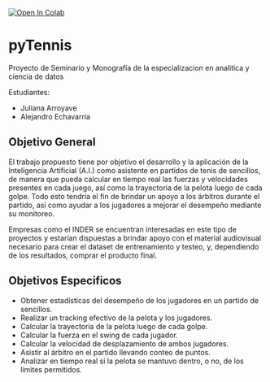 [![Open In Colab](https://colab.research.google.com/assets/colab-badge.svg)](https://colab.research.google.com/drive/1t2k1Fd0eMnuBTk5Y5I2BGkqJwsPxAesY)


# pyTennis
Proyecto de Seminario y Monografía de la especializacion en analitica y ciencia de datos

Estudiantes:
- Juliana Arroyave
- Alejandro Echavarria

## Objetivo General
El trabajo propuesto tiene por objetivo el desarrollo y la aplicación de la Inteligencia Artificial (A.I.) como asistente en partidos de tenis de sencillos, de manera que pueda calcular en tiempo real las fuerzas y velocidades presentes en cada juego, así como la trayectoria de la pelota luego de cada golpe. Todo esto tendría el fin de brindar un apoyo a los árbitros durante el partido, así como ayudar a los jugadores a mejorar el desempeño mediante su monitoreo.

Empresas como el INDER se encuentran interesadas en este tipo de proyectos y estarían dispuestas a brindar apoyo con el material audiovisual necesario para crear el dataset de entrenamiento y testeo, y, dependiendo de los resultados, comprar el producto final.

## Objetivos Especificos
- Obtener estadísticas del desempeño de los jugadores en un partido de sencillos.
- Realizar un tracking efectivo de la pelota y los jugadores.
- Calcular la trayectoria de la pelota luego de cada golpe.
- Calcular la fuerza en el swing de cada jugador.
- Calcular la velocidad de desplazamiento de ambos jugadores.
- Asistir al árbitro en el partido llevando conteo de puntos.
- Analizar en tiempo real si la pelota se mantuvo dentro, o no, de los límites permitidos.
